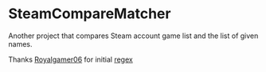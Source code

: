 # SteamCompareMatcher
Another project that compares Steam account game list and the list of given names.

Thanks [Royalgamer06](https://github.com/Royalgamer06) for initial [regex](https://greasyfork.org/en/scripts/22229-steamtrades-have-list-filter/code)
